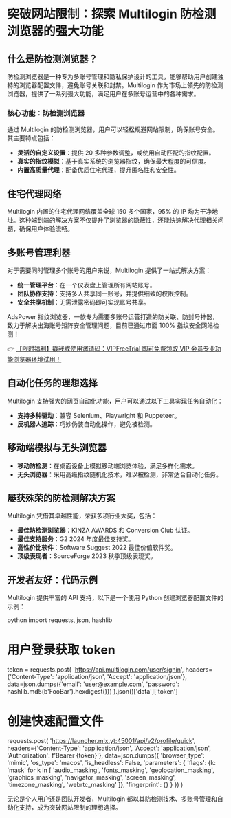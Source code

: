 # 突破网站限制：探索 Multilogin 防检测浏览器的强大功能

## 什么是防检测浏览器？

防检测浏览器是一种专为多账号管理和隐私保护设计的工具，能够帮助用户创建独特的浏览器配置文件，避免账号关联和封禁。Multilogin 作为市场上领先的防检测浏览器，提供了一系列强大功能，满足用户在多账号运营中的各种需求。

### 核心功能：防检测浏览器

通过 Multilogin 的防检测浏览器，用户可以轻松规避网站限制，确保账号安全。其主要特点包括：

- **灵活的自定义设置**：提供 20 多种参数调整，或使用自动匹配的指纹配置。
- **真实的指纹模拟**：基于真实系统的浏览器指纹，确保最大程度的可信度。
- **内置高质量代理**：配备优质住宅代理，提升匿名性和安全性。

## 住宅代理网络

Multilogin 内置的住宅代理网络覆盖全球 150 多个国家，95% 的 IP 均为干净地址。这种端到端的解决方案不仅提升了浏览器的隐蔽性，还能快速解决代理相关问题，确保用户体验流畅。

## 多账号管理利器

对于需要同时管理多个账号的用户来说，Multilogin 提供了一站式解决方案：

- **统一管理平台**：在一个仪表盘上管理所有网站账号。
- **团队协作支持**：支持多人共享同一账号，并提供细致的权限控制。
- **安全共享机制**：无需泄露密码即可实现账号共享。

AdsPower 指纹浏览器，一款专为需要多账号运营打造的防关联、防封号神器，致力于解决出海账号矩阵安全管理问题，目前已通过市面 100% 指纹安全网站检测！

👉 [【限时福利】戳我或使用邀请码：VIPFreeTrial 即可免费领取 VIP 会员专业功能浏览器环境试用！](https://bit.ly/adspower_free)

## 自动化任务的理想选择

Multilogin 支持强大的网页自动化功能，用户可以通过以下工具实现任务自动化：

- **支持多种驱动**：兼容 Selenium、Playwright 和 Puppeteer。
- **反机器人追踪**：巧妙伪装自动化操作，避免被检测。

## 移动端模拟与无头浏览器

- **移动防检测**：在桌面设备上模拟移动端浏览体验，满足多样化需求。
- **无头浏览器**：采用高级指纹随机化技术，难以被检测，非常适合自动化任务。

## 屡获殊荣的防检测解决方案

Multilogin 凭借其卓越性能，荣获多项行业大奖，包括：

- **最佳防检测浏览器**：KINZA AWARDS 和 Conversion Club 认证。
- **最佳支持服务**：G2 2024 年度最佳支持奖。
- **高性价比软件**：Software Suggest 2022 最佳价值软件奖。
- **顶级表现者**：SourceForge 2023 秋季顶级表现奖。

## 开发者友好：代码示例

Multilogin 提供丰富的 API 支持，以下是一个使用 Python 创建浏览器配置文件的示例：

python
import requests, json, hashlib

# 用户登录获取 token
token = requests.post(
    'https://api.multilogin.com/user/signin',
    headers={'Content-Type': 'application/json', 'Accept': 'application/json'},
    data=json.dumps({'email': 'user@example.com', 'password': hashlib.md5(b'FooBar').hexdigest()})
).json()['data']['token']

# 创建快速配置文件
requests.post(
    'https://launcher.mlx.yt:45001/api/v2/profile/quick',
    headers={'Content-Type': 'application/json', 'Accept': 'application/json', 'Authorization': f'Bearer {token}'},
    data=json.dumps({
        'browser_type': 'mimic',
        'os_type': 'macos',
        'is_headless': False,
        'parameters': {
            'flags': {k: 'mask' for k in [
                'audio_masking', 'fonts_masking', 'geolocation_masking', 'graphics_masking',
                'navigator_masking', 'screen_masking', 'timezone_masking', 'webrtc_masking'
            ]},
            'fingerprint': {}
        }
    })
)

无论是个人用户还是团队开发者，Multilogin 都以其防检测技术、多账号管理和自动化支持，成为突破网站限制的理想选择。
